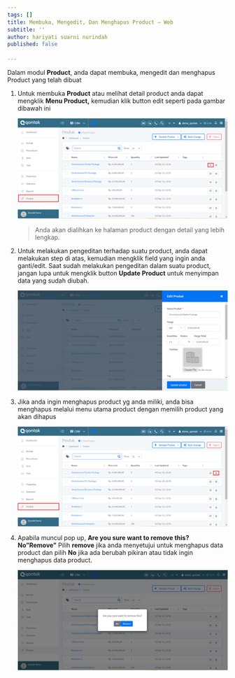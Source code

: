 ```yaml
---
tags: []
title: Membuka, Mengedit, Dan Menghapus Product – Web
subtitle: ''
author: hariyati suarni nurindah
published: false

---
```

Dalam modul **Product**, anda dapat membuka, mengedit dan menghapus Product yang telah dibuat

1. Untuk membuka **Product** atau melihat detail product anda dapat mengklik **Menu Product,** kemudian klik button edit seperti pada gambar dibawah ini

   ![](/uploads/product-edit1.PNG)

   > Anda akan dialihkan ke halaman product dengan detail yang lebih lengkap.
2. Untuk melakukan pengeditan terhadap suatu product, anda dapat melakukan step di atas, kemudian mengklik field yang ingin anda ganti/edit. Saat sudah melakukan pengeditan dalam suatu product, jangan lupa untuk mengklik button **Update Product** untuk menyimpan data yang sudah diubah.

   ![](/uploads/product-edit2.PNG)
3. Jika anda ingin menghapus product yg anda miliki, anda bisa menghapus melalui menu utama product dengan memilih product yang akan dihapus

   ![](/uploads/product-edit3.PNG)
4. Apabila muncul pop up, **Are you sure want to remove this? No”Remove”** Pilih **remove** jika anda menyetujui untuk menghapus data product dan pilih **No** jika ada berubah pikiran atau tidak ingin menghapus data product.

   ![](/uploads/product-edit4.PNG)